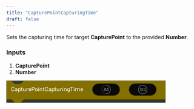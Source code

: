 ```yaml
---
title: "CapturePointCapturingTime"
draft: false
---
```

Sets the capturing time for target **CapturePoint** to the provided **Number**.
### Inputs
1. **CapturePoint**
2. **Number**

![CapturePointCapturingTime](https://raw.githubusercontent.com/battlefield-portal-community/Image-CDN/main/portal_blocks/CapturePointCapturingTime.png)